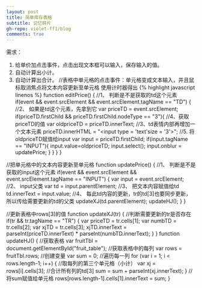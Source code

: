 ```yaml
---
layout: post
title: 简单库存表格
subtitle: 记忆碎片
gh-repo: violet-ff1/blog
comments: true
---
```

需求：
1. 给单价加点击事件，点击出现文本框可以输入，保存输入的值。
2. 自动计算出小计。
3. 自动计算出合计。
//表格中单元格的点击事件：单元格变成文本输入，并且鼠标取消焦点将文本内容更新至单元格
使用计时器得出
{% highlight javascript linenos %}
 function editPrice() {
        //1、 判断是不是获取的td这个元素
        if(event && event.srcElement && event.srcElement.tagName == "TD") {
                //2、 如果是td这个元素，先拿到它
                var priceTD = event.srcElement;
            if(priceTD.firstChild && priceTD.firstChild.nodeType == "3"){
                //4、获取priceTD的值
                var oldpriceTD = priceTD.innerText;
                //3、td表情内部再增加一个文本元素
                priceTD.innerHTML = "<input type = 'text'size = '3'>";
                //5. 将oldpriceTD赋值给input
                var input = priceTD.firstChild;
                if(input.tagName == "INPUT"){
                    input.value=oldpriceTD;
                    input.select();
                    input.onblur = updatePrice;
                }
            }
        }
}


//把单元格中的文本内容更新至单元格
   function updatePrice() {
    //1、 判断是不是获取的input这个元素
    if(event && event.srcElement && event.srcElement.tagName == "INPUT") {
        var input = event.srcElement;
        //2、 input父类
        var td = input.parentElement;
        //3、 把文本内容赋值给td
        td.innerText = input.value;
        //4、 每此td内容的更新，tr的td[3]也要同步更新，所以传给需要更新的td的父类
        updateXJ(td.parentElement);
        updateHJ();
    }
}


//更新表格中rows[3]的值
 function updateXJ(tr) {
    //判断需要更新的tr是否存在
    if(tr && tr.tagName == "TR") {
        var priceTD = tr.cells[1];
        var numbTD = tr.cells[2];
        var xjTD = tr.cells[3];
        xjTD.innerText = parseInt(priceTD.innerText) * parseInt(numbTD.innerText);
    }
}
function updateHJ() {
        //获取表格
        var fruitTbl = document.getElementById("fruit_table");
        //获取表格中的每列
        var rows = fruitTbl.rows;
        //创建变量
        var sum = 0;
        //遍历每一列
        for (var i = 1; i < rows.length-1; i++) {
                //取每列的第三个单元格（小计）
                var xj = rows[i].cells[3];
                //合计所有列的td[3]
                sum = sum + parseInt(xj.innerText);
        }
        //将sum赋值给单元格
        rows[rows.length-1].cells[1].innerText = sum;
}
